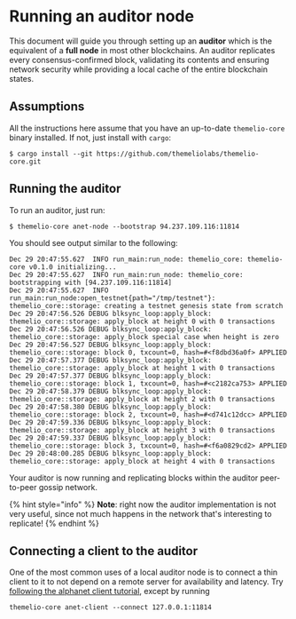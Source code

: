 # Running an auditor node

This document will guide you through setting up an **auditor** which is the equivalent of a **full node** in most other blockchains. An auditor replicates every consensus-confirmed block, validating its contents and ensuring network security while providing a local cache of the entire blockchain states.

## Assumptions

All the instructions here assume that you have an up-to-date `themelio-core` binary installed. If not, just install with `cargo`:

```text
$ cargo install --git https://github.com/themeliolabs/themelio-core.git
```

## Running the auditor

To run an auditor, just run:

```text
$ themelio-core anet-node --bootstrap 94.237.109.116:11814
```

You should see output similar to the following:

```text
Dec 29 20:47:55.627  INFO run_main:run_node: themelio_core: themelio-core v0.1.0 initializing...    
Dec 29 20:47:55.627  INFO run_main:run_node: themelio_core: bootstrapping with [94.237.109.116:11814]    
Dec 29 20:47:55.627  INFO run_main:run_node:open_testnet{path="/tmp/testnet"}: themelio_core::storage: creating a testnet genesis state from scratch    
Dec 29 20:47:56.526 DEBUG blksync_loop:apply_block: themelio_core::storage: apply_block at height 0 with 0 transactions    
Dec 29 20:47:56.526 DEBUG blksync_loop:apply_block: themelio_core::storage: apply_block special case when height is zero    
Dec 29 20:47:56.527 DEBUG blksync_loop:apply_block: themelio_core::storage: block 0, txcount=0, hash=#<f8dbd36a0f> APPLIED    
Dec 29 20:47:57.377 DEBUG blksync_loop:apply_block: themelio_core::storage: apply_block at height 1 with 0 transactions    
Dec 29 20:47:57.377 DEBUG blksync_loop:apply_block: themelio_core::storage: block 1, txcount=0, hash=#<c2182ca753> APPLIED    
Dec 29 20:47:58.379 DEBUG blksync_loop:apply_block: themelio_core::storage: apply_block at height 2 with 0 transactions    
Dec 29 20:47:58.380 DEBUG blksync_loop:apply_block: themelio_core::storage: block 2, txcount=0, hash=#<d741c12dcc> APPLIED    
Dec 29 20:47:59.336 DEBUG blksync_loop:apply_block: themelio_core::storage: apply_block at height 3 with 0 transactions    
Dec 29 20:47:59.337 DEBUG blksync_loop:apply_block: themelio_core::storage: block 3, txcount=0, hash=#<f6a0829cd2> APPLIED    
Dec 29 20:48:00.285 DEBUG blksync_loop:apply_block: themelio_core::storage: apply_block at height 4 with 0 transactions    

```

Your auditor is now running and replicating blocks within the auditor peer-to-peer gossip network.

{% hint style="info" %}
**Note**: right now the auditor implementation is not very useful, since not much happens in the network that's interesting to replicate!
{% endhint %}

## Connecting a client to the auditor

One of the most common uses of a local auditor node is to connect a thin client to it to not depend on a remote server for availability and latency. Try [following the alphanet client tutorial](getting-started-with-the-alphanet.md), except by running

```text
themelio-core anet-client --connect 127.0.0.1:11814
```



## 

